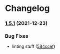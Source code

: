 # Changelog

### [1.5.1](https://www.github.com/joejulian/konvoy-image-builder/compare/v1.5.0...v1.5.1) (2021-12-23)


### Bug Fixes

* linting stuff ([584ccef](https://www.github.com/joejulian/konvoy-image-builder/commit/584ccef13b0c85f0b19bd831af113de7fc94de24))
